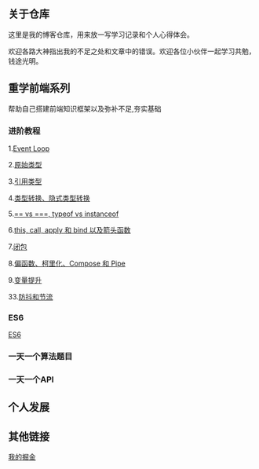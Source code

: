 ## 关于仓库

这里是我的博客仓库，用来放一写学习记录和个人心得体会。

欢迎各路大神指出我的不足之处和文章中的错误。欢迎各位小伙伴一起学习共勉，钱途光明。

## 重学前端系列
帮助自己搭建前端知识框架以及弥补不足,夯实基础

### 进阶教程

1.[Event Loop](https://zhangyingcai.github.io/articles/18146.html)

2.[原始类型](https://zhangyingcai.github.io/articles/30131.html)

3.[引用类型](https://zhangyingcai.github.io/articles/20015.html)

4.[类型转换、隐式类型转换](https://zhangyingcai.github.io/articles/38075.html)

5.[== vs ===, typeof vs instanceof](https://zhangyingcai.github.io/articles/64439.html)

6.[this, call, apply 和 bind 以及箭头函数](https://zhangyingcai.github.io/articles/38128.html)

7.[闭包](https://zhangyingcai.github.io/articles/7415.html)

8.[偏函数、柯里化、Compose 和 Pipe](https://zhangyingcai.github.io/articles/7919.html)

9.[变量提升](https://zhangyingcai.github.io/articles/30046.html)

33.[防抖和节流](https://zhangyingcai.github.io/articles/8a2f.html)

### ES6

[ES6](https://zhangyingcai.github.io/2019/01/17/es6/)

### 一天一个算法题目

### 一天一个API


## 个人发展


## 其他链接

[我的掘金](https://juejin.im/user/5c22d25451882575f5604471/posts)

